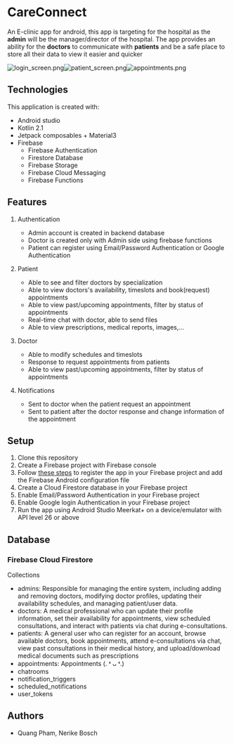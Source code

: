 
# CareConnect

An E-clinic app for android, this app is targeting for the hospital as the **admin** will be the manager/director of the hospital. The app provides an ability for the **doctors** to communicate with **patients** and be a safe place to store all their data to view it easier and quicker


![login_screen.png](assets/login_screen.png)![patient_screen.png](assets/patient_screen.png)![appointments.png](assets/appointments.png)
## Technologies

This application is created with:
- Android studio
- Kotlin 2.1
- Jetpack composables + Material3
- Firebase
    + Firebase Authentication
    + Firestore Database
    + Firebase Storage
    + Firebase Cloud Messaging
    + Firebase Functions

## Features

1. Authentication
    * Admin account is created in backend database
    * Doctor is created only with Admin side using firebase functions
    * Patient can register using Email/Password Authentication or Google Authentication

1. Patient
    * Able to see and filter doctors by specialization
    * Able to view doctors's availability, timeslots and book(request) appointments
    * Able to view past/upcoming appointments, filter by status of appointments
    * Real-time chat with doctor, able to send files
    * Able to view prescriptions, medical reports, images,...
1. Doctor
    * Able to modify schedules and timeslots
    * Response to request appointments from patients
    * Able to view past/upcoming appointments, filter by status of appointments

1. Notifications
    * Sent to doctor when the patient request an appointment
    * Sent to patient after the doctor response and change information of the appointment

## Setup

1. Clone this repository
1. Create a Firebase project with Firebase console
1. Follow [these steps](https://firebase.google.com/docs/android/setup) to register the app in your Firebase project and add the Firebase Android configuration file
1. Create a Cloud Firestore database in your Firebase project
1. Enable Email/Password Authentication in your Firebase project
1. Enable Google login Authentication in your Firebase project
1. Run the app using Android Studio Meerkat+ on a device/emulator with API level 26 or above



## Database

### Firebase Cloud Firestore

Collections 
    
- admins: Responsible for managing the entire system, including adding and removing doctors, modifying doctor profiles, updating their availability schedules, and managing patient/user data.
- doctors: A medical professional who can update their profile information, set their availability for appointments, view scheduled consultations, and interact with patients via chat during e-consultations.
- patients: A general user who can register for an account, browse available doctors, book appointments, attend e-consultations via chat, view past consultations in their medical history, and upload/download medical documents such as prescriptions
- appointments: Appointments  (. ❛ ᴗ ❛.)
- chatrooms
- notification_triggers
- scheduled_notifications
- user_tokens


## Authors

- Quang Pham, Nerike Bosch

